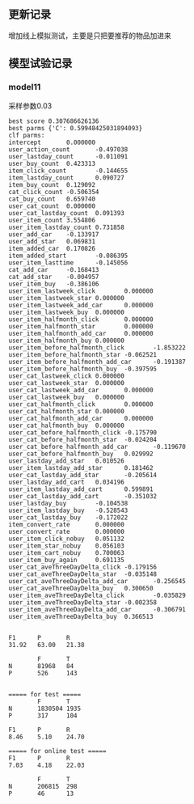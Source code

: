 ## 更新记录
增加线上模拟测试，主要是只把要推荐的物品加进来

## 模型试验记录
### model11
采样参数0.03

	best score 0.307686626136
	best parms {'C': 0.59948425031894093}
	clf parms:
	intercept       0.000000
	user_action_count       -0.497038
	user_lastday_count      -0.011091
	user_buy_count  0.423313
	item_click_count        -0.144655
	item_lastday_count      0.090727
	item_buy_count  0.129092
	cat_click_count -0.506354
	cat_buy_count   0.659740
	user_cat_count  0.000000
	user_cat_lastday_count  0.091393
	user_item_count 3.554806
	user_item_lastday_count 0.731858
	user_add_car    -0.133917
	user_add_star   0.069831
	item_added_car  0.170826
	item_added_start        -0.086395
	user_item_lasttime      -0.145056
	cat_add_car     -0.168413
	cat_add_star    -0.004957
	user_item_buy   -0.386106
	user_item_lastweek_click        0.000000
	user_item_lastweek_star 0.000000
	user_item_lastweek_add_car      0.000000
	user_item_lastweek_buy  0.000000
	user_item_halfmonth_click       0.000000
	user_item_halfmonth_star        0.000000
	user_item_halfmonth_add_car     0.000000
	user_item_halfmonth_buy 0.000000
	user_item_before_halfmonth_click        -1.853222
	user_item_before_halfmonth_star -0.062521
	user_item_before_halfmonth_add_car      -0.191387
	user_item_before_halfmonth_buy  -0.397595
	user_cat_lastweek_click 0.000000
	user_cat_lastweek_star  0.000000
	user_cat_lastweek_add_car       0.000000
	user_cat_lastweek_buy   0.000000
	user_cat_halfmonth_click        0.000000
	user_cat_halfmonth_star 0.000000
	user_cat_halfmonth_add_car      0.000000
	user_cat_halfmonth_buy  0.000000
	user_cat_before_halfmonth_click -0.175790
	user_cat_before_halfmonth_star  -0.024204
	user_cat_before_halfmonth_add_car       -0.119670
	user_cat_before_halfmonth_buy   0.029992
	user_lastday_add_star   0.010526
	user_item_lastday_add_star      0.181462
	user_cat_lastday_add_star       -0.205614
	user_lastday_add_cart   0.034196
	user_item_lastday_add_cart      0.599891
	user_cat_lastday_add_cart       -0.351032
	user_lastday_buy        -0.104538
	user_item_lastday_buy   -0.528543
	user_cat_lastday_buy    -0.172022
	item_convert_rate       0.000000
	user_convert_rate       0.000000
	user_item_click_nobuy   0.051132
	user_item_star_nobuy    0.056103
	user_item_cart_nobuy    0.700063
	user_item_buy_again     0.691135
	user_cat_aveThreeDayDelta_click -0.179156
	user_cat_aveThreeDayDelta_star  -0.035148
	user_cat_aveThreeDayDelta_add_car       -0.256545
	user_cat_aveThreeDayDelta_buy   0.300650
	user_item_aveThreeDayDelta_click        -0.035829
	user_item_aveThreeDayDelta_star -0.002358
	user_item_aveThreeDayDelta_add_car      -0.306791
	user_item_aveThreeDayDelta_buy  0.366513


	F1      P       R
	31.92   63.00   21.38

			F       T
	N       81968   84
	P       526     143


	===== for test =====
			F       T
	N       1830504 1935
	P       317     104

	F1      P       R
	8.46    5.10    24.70

	===== for online test =====
	F1      P       R
	7.03    4.18    22.03

			F       T
	N       206815  298
	P       46      13


